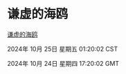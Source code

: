# 谦虚的海鸥
[谦虚的海鸥](http://219.139.199.238:56308/qxdho/course/base/hotlink/index.php)

2024年 10月 25日 星期五 01:20:02 CST

2024年 10月 24日 星期四 17:20:02 GMT
